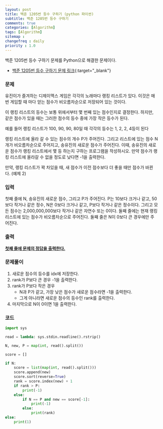 ```yaml
---
layout: post
title: 백준 1205번 등수 구하기 (python 파이썬)
subtitle: 백준 1205번 등수 구하기
comments: true
categories: [Algorithm]
tags: [Algorithm]
sitemap :
changefreq : daily
priority : 1.0
---
```

백준 1205번 등수 구하기 문제를 Python으로 해결한 문제이다.  

* [백준 1205번 등수 구하기 문제 링크](https://www.acmicpc.net/problem/1205){:target="_blank"}


### 문제 
유진이가 즐겨하는 디제이맥스 게임은 각각의 노래마다 랭킹 리스트가 있다. 이것은 매번 게임할 때 마다 얻는 점수가 비오름차순으로 저장되어 있는 것이다.

이 랭킹 리스트의 등수는 보통 위에서부터 몇 번째 있는 점수인지로 결정한다. 하지만, 같은 점수가 있을 때는 그러한 점수의 등수 중에 가장 작은 등수가 된다.

예를 들어 랭킹 리스트가 100, 90, 90, 80일 때 각각의 등수는 1, 2, 2, 4등이 된다

랭킹 리스트에 올라 갈 수 있는 점수의 개수 P가 주어진다. 그리고 리스트에 있는 점수 N개가 비오름차순으로 주어지고, 송유진의 새로운 점수가 주어진다. 이때, 송유진의 새로운 점수가 랭킹 리스트에서 몇 등 하는지 구하는 프로그램을 작성하시오. 만약 점수가 랭킹 리스트에 올라갈 수 없을 정도로 낮다면 -1을 출력한다.

만약, 랭킹 리스트가 꽉 차있을 때, 새 점수가 이전 점수보다 더 좋을 때만 점수가 바뀐다. (예제 2)


### 입력
첫째 줄에 N, 송유진의 새로운 점수, 그리고 P가 주어진다. P는 10보다 크거나 같고, 50보다 작거나 같은 정수, N은 0보다 크거나 같고, P보다 작거나 같은 정수이다. 그리고 모든 점수는 2,000,000,000보다 작거나 같은 자연수 또는 0이다. 둘째 줄에는 현재 랭킹 리스트에 있는 점수가 비오름차순으로 주어진다. 둘째 줄은 N이 0보다 큰 경우에만 주어진다.


### 출력
**<u>첫째 줄에 문제의 정답을 출력한다.</u>**


### 문제풀이
1. 새로운 점수의 등수를 idx에 저장한다.
2. rank가 P보다 큰 경우 -1을 출력한다.
3. rank가 P보다 작은 경우
	* N과 P가 같고, 가장 낮은 점수가 새로운 점수라면 -1을 출력한다.
	* 그게 아니라면 새로운 점수의 등수인 rank를 출력한다.
4. 마지막으로 N이 0이면 1을 출력한다.


### 코드
```python
import sys

read = lambda: sys.stdin.readline().rstrip()

N, new, P = map(int, read().split())

score = []

if N:
	score = list(map(int, read().split()))
	score.append(new)
	score.sort(reverse=True)
	rank = score.index(new) + 1
	if rank > P:
		print(-1)
	else:
		if N == P and new == score[-1]:
			print(-1)
		else:
			print(rank)
else:
	print(1)
```